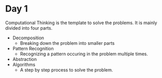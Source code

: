 # Day 1

Computational Thinking is the template to solve the problems. It is mainly divided into four parts.

- Decomposition
  - Breaking down the problem into smaller parts
- Pattern Recognition
  - Recognizing a pattern occuring in the problem multiple times.
- Abstraction
- Algorithms
  - A step by step process to solve the problem.
